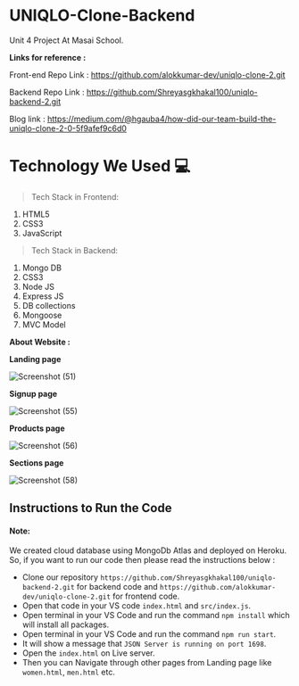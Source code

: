 # UNIQLO-Clone-Backend
Unit 4 Project At Masai School.

**Links for reference :**

Front-end Repo Link :
https://github.com/alokkumar-dev/uniqlo-clone-2.git

Backend Repo Link :
https://github.com/Shreyasgkhakal100/uniqlo-backend-2.git

Blog link : 
https://medium.com/@hgauba4/how-did-our-team-build-the-uniqlo-clone-2-0-5f9afef9c6d0


# Technology We Used :computer:
> Tech Stack in Frontend:
1. HTML5
2. CSS3
3. JavaScript


> Tech Stack in Backend:
1. Mongo DB
2. CSS3
3. Node JS
4. Express JS
5. DB collections
6. Mongoose
7. MVC Model

**About Website :**

**Landing page**

![Screenshot (51)](https://miro.medium.com/max/3786/1*VWWyKuzBCGh2ipERuP4d_Q.png)

**Signup page**

![Screenshot (55)](https://miro.medium.com/max/875/1*NW0hgxzqK31Qebv2MNqkTQ.png)

**Products page**

![Screenshot (56)](https://miro.medium.com/max/875/1*D4GW0TdEhANt9J4vUOvVBw.png)


**Sections page**

![Screenshot (58)](https://miro.medium.com/max/875/1*OjQzHmVFRNe43byIqf-jPg.png)

## Instructions to Run the Code 
#### Note:
We created cloud database using MongoDb Atlas and deployed on Heroku. So, if you want to run our code then please read the instructions below :
- Clone our repository `https://github.com/Shreyasgkhakal100/uniqlo-backend-2.git` for backend code and `https://github.com/alokkumar-dev/uniqlo-clone-2.git` for frontend code.
- Open that code in your VS code `index.html` and `src/index.js`.
- Open terminal in your VS Code and run the command `npm install` which will install all packages.
- Open terminal in your VS Code and run the command `npm run start`.
- It will show a message that `JSON Server is running on port 1698`.
- Open the `index.html` on Live server.
- Then you can Navigate through other pages from Landing page like `women.html`, `men.html` etc.
